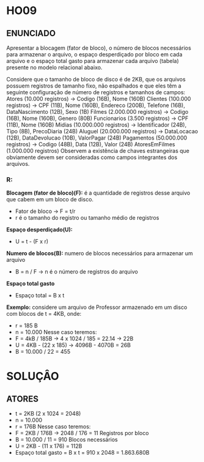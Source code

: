 # HO09

## ENUNCIADO
Apresentar a blocagem (fator de bloco), o número de blocos necessários para armazenar o arquivo, o espaço desperdiçado por bloco em cada arquivo e o espaço total gasto para armazenar cada arquivo (tabela) presente no modelo relacional abaixo.

Considere que o tamanho de bloco de disco é de 2KB, que os arquivos possuem registros de tamanho fixo, não espalhados e que eles têm a seguinte configuração de número de registros e tamanhos de campos:
Atores (10.000 registros) → Codigo (16B), Nome (160B)
Clientes (100.000 registros) → CPF (11B), Nome (160B), Endereco (200B), Telefone (16B), DataNascimento (12B), Sexo (1B)
Filmes (2.000.000 registros) → Codigo (16B), Nome (160B), Genero (80B)
Funcionarios (3.500 registros) → CPF (11B), Nome (160B)
Midias (10.000.000 registros) → Identificador (24B), Tipo (8B), PrecoDiaria (24B)
Aluguel (20.000.000 registros)  → DataLocacao (12B), DataDevolucao (10B), ValorPagar (24B)
Pagamentos (50.000.000 registros) → Codigo (48B), Data (12B), Valor (24B)
AtoresEmFilmes (1.000.000 registros)
Observem a existência de chaves estrangeiras que obviamente devem ser consideradas como campos integrantes dos arquivos.

### R: 

**Blocagem (fator de bloco)(F):** é a quantidade de registros desse arquivo que cabem em um bloco de disco.
- Fator de bloco -> F = t/r
- r é o tamanho do registro ou tamanho médio de registros

**Espaço desperdiçado(U):** 
 - U = t - (F x r)

**Numero de blocos(B):** numero de blocos necessários para armazenar um arquivo
- B = n / F -> n é o número de registros do arquivo 

**Espaço total gasto**
- Espaço total = B x t

**Exemplo:**
considere um arquivo de Professor armazenado em um disco com
blocos de t = 4KB, onde:
- r = 185 B
- n = 10.000
Nesse caso teremos: 
- F = 4kB / 185B -> 4 x 1024 / 185 = 22.14 -> 22B
- U = 4KB - (22 x 185) -> 4096B - 4070B = 26B
- B = 10.000 / 22 = 455

# SOLUÇÂO
## ATORES
- t = 2KB (2 x 1024 = 2048)
- n = 10.000
- r = 176B
Nesse caso teremos: 
- F = 2KB / 176B -> 2048 / 176 = 11 Registros por bloco
- B = 10.000 / 11 = 910 Blocos necessários 
- U = 2KB - (11 x 176) = 112B 
- Espaço total gasto = B x t = 910 x 2048 = 1.863.680B